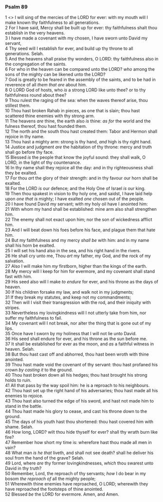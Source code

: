 ### Psalm 89

1 <<Maschil of Ethan the Ezrahite.>> I will sing of the mercies of the LORD for ever: with my mouth will I make known thy faithfulness to all generations.  
2 For I have said, Mercy shall be built up for ever: thy faithfulness shalt thou establish in the very heavens.  
3 I have made a covenant with my chosen, I have sworn unto David my servant,  
4 Thy seed will I establish for ever, and build up thy throne to all generations. Selah.  
5 And the heavens shall praise thy wonders, O LORD: thy faithfulness also in the congregation of the saints.  
6 For who in the heaven can be compared unto the LORD? *who* among the sons of the mighty can be likened unto the LORD?  
7 God is greatly to be feared in the assembly of the saints, and to be had in reverence of all *them that are* about him.  
8 O LORD God of hosts, who *is* a strong LORD like unto thee? or to thy faithfulness round about thee?  
9 Thou rulest the raging of the sea: when the waves thereof arise, thou stillest them.  
10 Thou hast broken Rahab in pieces, as one that is slain; thou hast scattered thine enemies with thy strong arm.  
11 The heavens *are* thine, the earth also *is* thine: *as for* the world and the fulness thereof, thou hast founded them.  
12 The north and the south thou hast created them: Tabor and Hermon shall rejoice in thy name.  
13 Thou hast a mighty arm: strong is thy hand, *and* high is thy right hand.  
14 Justice and judgment *are* the habitation of thy throne: mercy and truth shall go before thy face.  
15 Blessed *is* the people that know the joyful sound: they shall walk, O LORD, in the light of thy countenance.  
16 In thy name shall they rejoice all the day: and in thy righteousness shall they be exalted.  
17 For thou *art* the glory of their strength: and in thy favour our horn shall be exalted.  
18 For the LORD *is* our defence; and the Holy One of Israel *is* our king.  
19 Then thou spakest in vision to thy holy one, and saidst, I have laid help upon *one that is* mighty; I have exalted *one* chosen out of the people.  
20 I have found David my servant; with my holy oil have I anointed him:  
21 With whom my hand shall be established: mine arm also shall strengthen him.  
22 The enemy shall not exact upon him; nor the son of wickedness afflict him.  
23 And I will beat down his foes before his face, and plague them that hate him.  
24 But my faithfulness and my mercy *shall be* with him: and in my name shall his horn be exalted.  
25 I will set his hand also in the sea, and his right hand in the rivers.  
26 He shall cry unto me, Thou *art* my father, my God, and the rock of my salvation.  
27 Also I will make him *my* firstborn, higher than the kings of the earth.  
28 My mercy will I keep for him for evermore, and my covenant shall stand fast with him.  
29 His seed also will I make *to endure* for ever, and his throne as the days of heaven.  
30 If his children forsake my law, and walk not in my judgments;  
31 If they break my statutes, and keep not my commandments;  
32 Then will I visit their transgression with the rod, and their iniquity with stripes.  
33 Nevertheless my lovingkindness will I not utterly take from him, nor suffer my faithfulness to fail.  
34 My covenant will I not break, nor alter the thing that is gone out of my lips.  
35 Once have I sworn by my holiness that I will not lie unto David.  
36 His seed shall endure for ever, and his throne as the sun before me.  
37 It shall be established for ever as the moon, and *as* a faithful witness in heaven. Selah.  
38 But thou hast cast off and abhorred, thou hast been wroth with thine anointed.  
39 Thou hast made void the covenant of thy servant: thou hast profaned his crown *by casting it* to the ground.  
40 Thou hast broken down all his hedges; thou hast brought his strong holds to ruin.  
41 All that pass by the way spoil him: he is a reproach to his neighbours.  
42 Thou hast set up the right hand of his adversaries; thou hast made all his enemies to rejoice.  
43 Thou hast also turned the edge of his sword, and hast not made him to stand in the battle.  
44 Thou hast made his glory to cease, and cast his throne down to the ground.  
45 The days of his youth hast thou shortened: thou hast covered him with shame. Selah.  
46 How long, LORD? wilt thou hide thyself for ever? shall thy wrath burn like fire?  
47 Remember how short my time is: wherefore hast thou made all men in vain?  
48 What man *is he that* liveth, and shall not see death? shall he deliver his soul from the hand of the grave? Selah.  
49 Lord, where *are* thy former lovingkindnesses, *which* thou swarest unto David in thy truth?  
50 Remember, Lord, the reproach of thy servants; *how* I do bear in my bosom *the reproach of* all the mighty people;  
51 Wherewith thine enemies have reproached, O LORD; wherewith they have reproached the footsteps of thine anointed.  
52 Blessed *be* the LORD for evermore. Amen, and Amen.  
